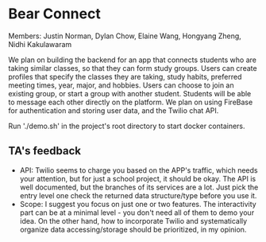 # Bear Connect

Members: Justin Norman, Dylan Chow, Elaine Wang, Hongyang Zheng, Nidhi Kakulawaram

We plan on building the backend for an app that connects students who are taking similar classes, so that they can form study groups. Users can create profiles that specify the classes they are taking, study habits, preferred meeting times, year, major, and hobbies. Users can choose to join an existing group, or start a group with another student. Students will be able to message each other directly on the platform. We plan on using FireBase for authentication and storing user data, and the Twilio chat API.

Run './demo.sh' in the project's root directory to start docker containers.

## TA's feedback 
* API: Twilio seems to charge you based on the APP's traffic, which needs your attention, but for just a school project, it should be okay. The API is well documented, but the branches of its services are a lot. Just pick the entry level one check the returned data structure/type before you use it.
* Scope: I suggest you focus on just one or two features. The interactivity part can be at a minimal level - you don't need all of them to demo your idea. On the other hand, how to incorporate Twilio and systematically organize data accessing/storage should be prioritized, in my opinion.
